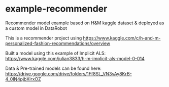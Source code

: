 # example-recommender
Recommender model example based on H&amp;M kaggle dataset & deployed as a custom model in DataRobot

This is a recommender project using https://www.kaggle.com/c/h-and-m-personalized-fashion-recommendations/overview

Built a model using this example of Implicit ALS:
https://www.kaggle.com/julian3833/h-m-implicit-als-model-0-014

Data & Pre-trained models can be found here: https://drive.google.com/drive/folders/1Ff8SL_VN3vAy8KrB-4_0lN4pjbXirxOZ
